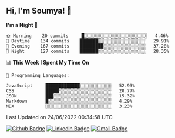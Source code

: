 ## Hi, I'm Soumya! 👋

<!--START_SECTION:waka-->
**I'm a Night 🦉** 

```text
🌞 Morning    20 commits     █░░░░░░░░░░░░░░░░░░░░░░░░   4.46% 
🌆 Daytime    134 commits    ███████░░░░░░░░░░░░░░░░░░   29.91% 
🌃 Evening    167 commits    █████████░░░░░░░░░░░░░░░░   37.28% 
🌙 Night      127 commits    ███████░░░░░░░░░░░░░░░░░░   28.35%

```


📊 **This Week I Spent My Time On** 

```text
💬 Programming Languages: 

JavaScript     █████████████░░░░░░░░░░░░   52.93% 
CSS            █████░░░░░░░░░░░░░░░░░░░░   20.77% 
JSON           ███░░░░░░░░░░░░░░░░░░░░░░   15.32% 
Markdown       █░░░░░░░░░░░░░░░░░░░░░░░░   4.29% 
MDX            ░░░░░░░░░░░░░░░░░░░░░░░░░   3.23%
```


 Last Updated on 24/06/2022 00:34:58 UTC
<!--END_SECTION:waka-->

[![Github Badge](https://img.shields.io/badge/-rubyruins-grey?style=for-the-badge&logo=github&logoColor=white&link=https://github.com/rubyruins/)](https://www.github.com/rubyruins/) 
[![Linkedin Badge](https://img.shields.io/badge/-Soumya%20Parekh-0072b1?style=for-the-badge&logo=Linkedin&logoColor=white&link=https://www.linkedin.com/in/Soumya-Parekh/)](https://www.linkedin.com/in/Soumya-Parekh/) 
[![Gmail Badge](https://img.shields.io/badge/-soumyaparekh.me@gmail.com-c14438?style=for-the-badge&logo=Gmail&logoColor=white&link=mailto:soumyaparekh.me@gmail.com)](mailto:soumyaparekh.me@gmail.com) 
